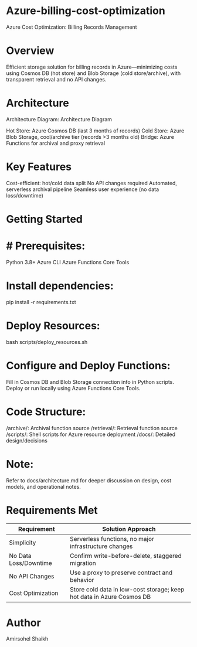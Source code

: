 # Azure-billing-cost-optimization
Azure Cost Optimization: Billing Records Management
# Overview
Efficient storage solution for billing records in Azure—minimizing costs using Cosmos DB (hot store) and Blob Storage (cold store/archive), with transparent retrieval and no API changes.

# Architecture
Architecture Diagram:
Architecture Diagram

Hot Store: Azure Cosmos DB (last 3 months of records)
Cold Store: Azure Blob Storage, cool/archive tier (records >3 months old)
Bridge: Azure Functions for archival and proxy retrieval
# Key Features
Cost-efficient: hot/cold data split
No API changes required
Automated, serverless archival pipeline
Seamless user experience (no data loss/downtime)
# Getting Started
# # Prerequisites:
Python 3.8+
Azure CLI
Azure Functions Core Tools
# Install dependencies:
pip install -r requirements.txt

# Deploy Resources:
bash scripts/deploy_resources.sh

# Configure and Deploy Functions:
Fill in Cosmos DB and Blob Storage connection info in Python scripts.
Deploy or run locally using Azure Functions Core Tools.
# Code Structure:
/archive/: Archival function source
/retrieval/: Retrieval function source
/scripts/: Shell scripts for Azure resource deployment
/docs/: Detailed design/decisions
# Note:
Refer to docs/architecture.md for deeper discussion on design, cost models, and operational notes.

# Requirements Met
| **Requirement**         | **Solution Approach**                                                   |
|-------------------------|-------------------------------------------------------------------------|
| Simplicity              | Serverless functions, no major infrastructure changes                   |
| No Data Loss/Downtime   | Confirm write-before-delete, staggered migration                        |
| No API Changes          | Use a proxy to preserve contract and behavior                           |
| Cost Optimization       | Store cold data in low-cost storage; keep hot data in Azure Cosmos DB   |

# Author
Amirsohel Shaikh 
